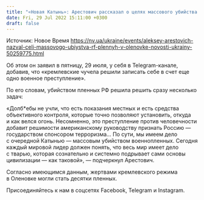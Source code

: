 ```yaml
---
title: "«Новая Катынь»: Арестович рассказал о целях массового убийства РФ украинских пленных в Оленовке"
date: Fri, 29 Jul 2022 15:11:00 +0300
draft: false
---
```

Источник: Новое Время https://nv.ua/ukraine/events/aleksey-arestovich-nazval-celi-massovogo-ubiystva-rf-plennyh-v-olenovke-novosti-ukrainy-50259775.html


Об этом он заявил в пятницу, 29 июля, у себя в Telegram-канале, добавив, что «кремлевские чучела решили записать себе в счет еще одно военное преступление».

По его словам, убийством пленных РФ решила решить сразу несколько задач:

«Долб*ебы не учли, что есть показания местных и есть средства объективного контроля, которые точно позволяют установить, откуда и как велся огонь. Несомненно, это преступление против человечности добавит решимости американскому руководству признать Россию — государством спонсором терроризма… По сути, мы имеем дело с очередной Катынью — массовым убийством военнопленных. Сегодня каждый мировой лидер должен понять, что весь мир имеет дело с тварью, которая сознательно и системно подрывает сами основы цивилизации — как таковой», — подчеркнул Арестович.

Согласно имеющимся данным, жертвами кремлевского режима в Оленовке могли стать десятки пленных.

Присоединяйтесь к нам в соцсетях Facebook, Telegram и Instagram.
